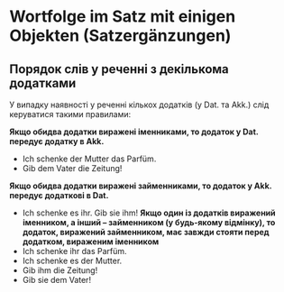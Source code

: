 # Wortfolge im Satz mit einigen Objekten (Satzergänzungen)

## Порядок слів у реченні з декількома додатками

У випадку наявності у реченні кількох додатків (у Dat. та Akk.) слід керуватися такими правилами:

**Якщо обидва додатки виражені іменниками, то додаток у Dat. передує додатку в Akk.**

- Ich schenke der Mutter das Parfüm.
- Gib dem Vater die Zeitung!
  
**Якщо обидва додатки виражені займенниками, то додаток у Akk. передує додаткові в Dat.**

- Ich schenke es ihr. Gib sie ihm!
**Якщо один із додатків виражений іменником, а інший – займенником (у будь-якому відмінку), то додаток, виражений займенником, має завжди стояти перед додатком, вираженим іменником**
- Ich schenke ihr das Parfüm.
- Ich schenke es der Mutter.
- Gib ihm die Zeitung!
- Gib sie dem Vater!
